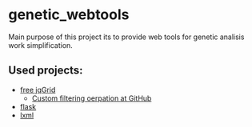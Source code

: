 # genetic_webtools

Main purpose of this project its to provide web tools for genetic analisis work simplification.

## Used projects:

* [free jqGrid](https://github.com/free-jqgrid/jqGrid)
    * [Custom filtering oerpation at GitHub](https://github.com/free-jqgrid/jqGrid/wiki/Custom-filtering-searching-Operation)
* [flask](http://flask.pocoo.org/)
* [lxml](https://lxml.de/tutorial.html)